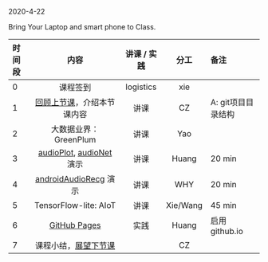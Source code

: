 2020-4-22

Bring Your Laptop and smart phone  to Class. 

|时间段   |  内容    | 讲课 / 实践     |  分工  |  备注       |
| :---    |   :----:    |   :----:    |    :----:    |:--- |
|   0     |  课程签到     |  logistics   |     xie     |        |
|   1     |  [回顾上节课](../../Schedule/WW9/WW9-Plan.md)，介绍本节课内容     |  讲课    |     CZ     |   A: git项目目录结构     |
|   2     |  大数据业界：GreenPlum     | 讲课  | Yao |   |
|   3     |  [audioPlot](https://github.com/saturn-lab/audioPlot), [audioNet](https://github.com/saturn-lab/audioNet) 演示    | 讲课  | Huang |  20 min |
|   4     |  [androidAudioRecg](https://github.com/saturn-lab/androidAudioRecg) 演示   | 讲课  | WHY |  20 min  |
|   5     |  TensorFlow-lite: AIoT     | 讲课  |  Xie/Wang | 45 min  |
|   6     |  [GitHub Pages](https://pages.github.com/)    |   实践  |    Huang     |  启用github.io  |
|   7     |  课程小结，[展望下节课](../WW11/WW11-Plan.md)   |     |  CZ |   |




